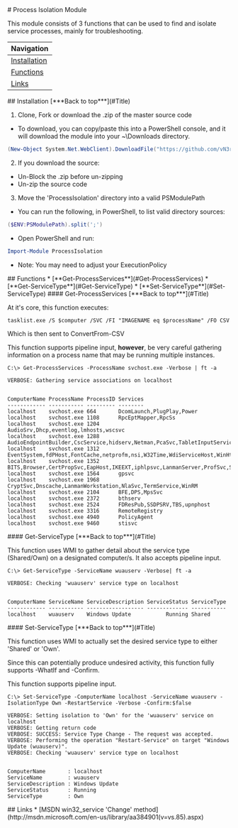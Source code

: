 <a name="Title">
# Process Isolation Module

This module consists of 3 functions that can be used to find and isolate service processes, mainly for troubleshooting.

|Navigation|
|-----------------|
|[Installation](#Installation)|
|[Functions](#Functions)|
|[Links](#Links)|

<a name="Installation">
## Installation
[***Back to top***](#Title)

1. Clone, Fork or download the .zip of the master source code
  * To download, you can copy/paste this into a PowerShell console, and it will download the module into your ~\Downloads directory.
  ```powershell
(New-Object System.Net.WebClient).DownloadFile("https://github.com/vN3rd/ProcessIsolation/archive/master.zip","$ENV:USERPROFILE\Downloads\ProcessIsolation.zip")
```

2. If you download the source:
  * Un-Block the .zip before un-zipping
  * Un-zip the source code

3. Move the 'ProcessIsolation' directory into a valid PSModulePath
  * You can run the following, in PowerShell, to list valid directory sources:
  ```powershell
  ($ENV:PSModulePath).split(';')
  ```
  * Open PowerShell and run:
  ```powershell
  Import-Module ProcessIsolation
  ```
  * Note: You may need to adjust your ExecutionPolicy


<a name="Functions">
## Functions
* [**Get-ProcessServices**](#Get-ProcessServices)
* [**Get-ServiceType**](#Get-ServiceType)
* [**Set-ServiceType**](#Set-ServiceType)

<a name="Get-ProcessServices">
#### Get-ProcessServices
[***Back to top***](#Title)

At it's core, this function executes:
```
tasklist.exe /S $computer /SVC /FI "IMAGENAME eq $processName" /FO CSV
```

Which is then sent to ConvertFrom-CSV

This function supports pipeline input, **however**, be very careful gathering information on a process name that may be running multiple instances.

```
C:\> Get-ProcessServices -ProcessName svchost.exe -Verbose | ft -a

VERBOSE: Gathering service associations on localhost


ComputerName ProcessName ProcessID Services
------------ ----------- --------- --------
localhost    svchost.exe 664       DcomLaunch,PlugPlay,Power
localhost    svchost.exe 1108      RpcEptMapper,RpcSs
localhost    svchost.exe 1204      AudioSrv,Dhcp,eventlog,lmhosts,wscsvc
localhost    svchost.exe 1288      AudioEndpointBuilder,CscService,hidserv,Netman,PcaSvc,TabletInputService,TrkWks,UmRdpService,UxSms,Wlansvc,wudfsvc
localhost    svchost.exe 1312      EventSystem,fdPHost,FontCache,netprofm,nsi,W32Time,WdiServiceHost,WinHttpAutoProxySvc
localhost    svchost.exe 1352      BITS,Browser,CertPropSvc,EapHost,IKEEXT,iphlpsvc,LanmanServer,ProfSvc,Schedule,SENS,SessionEnv,ShellHWDetection,Themes,Winmgmt,wuauserv
localhost    svchost.exe 1564      gpsvc
localhost    svchost.exe 1968      CryptSvc,Dnscache,LanmanWorkstation,NlaSvc,TermService,WinRM
localhost    svchost.exe 2104      BFE,DPS,MpsSvc
localhost    svchost.exe 2372      bthserv
localhost    svchost.exe 2524      FDResPub,SSDPSRV,TBS,upnphost
localhost    svchost.exe 3316      RemoteRegistry
localhost    svchost.exe 4940      PolicyAgent
localhost    svchost.exe 9460      stisvc
```

<a name="Get-ServiceType">
#### Get-ServiceType
[***Back to top***](#Title)

This function uses WMI to gather detail about the service type (Shared/Own) on a designated computer/s. It also accepts pipeline input.

```
C:\> Get-ServiceType -ServiceName wuauserv -Verbose| ft -a

VERBOSE: Checking 'wuauserv' service type on localhost


ComputerName ServiceName ServiceDescription ServiceStatus ServiceType
------------ ----------- ------------------ ------------- -----------
localhost    wuauserv    Windows Update           Running Shared
```

<a name="Set-ServiceType">
#### Set-ServiceType
[***Back to top***](#Title)

This function uses WMI to actually set the desired service type to either 'Shared' or 'Own'.

Since this can potentially produce undesired activity, this function fully supports -WhatIf and -Confirm.

This function supports pipeline input.

```
C:\> Set-ServiceType -ComputerName localhost -ServiceName wuauserv -IsolationType Own -RestartService -Verbose -Confirm:$false

VERBOSE: Setting isolation to 'Own' for the 'wuauserv' service on localhost
VERBOSE: Getting return code
VERBOSE: SUCCESS: Service Type Change - The request was accepted.
VERBOSE: Performing the operation "Restart-Service" on target "Windows Update (wuauserv)".
VERBOSE: Checking 'wuauserv' service type on localhost


ComputerName       : localhost
ServiceName        : wuauserv
ServiceDescription : Windows Update
ServiceStatus      : Running
ServiceType        : Own
```

<a name="Links">
## Links
* [MSDN win32_service 'Change' method](http://msdn.microsoft.com/en-us/library/aa384901(v=vs.85).aspx)
